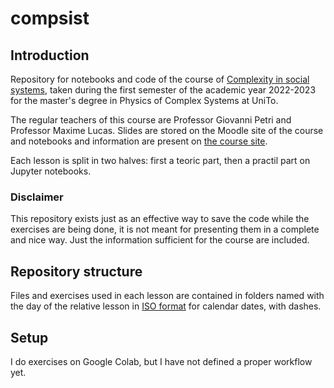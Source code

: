 # compsist
## Introduction
Repository for notebooks and code of the course of [Complexity in social systems](https://fisica-sc.campusnet.unito.it/do/corsi.pl/Show?_id=4ef1), taken during the first semester of the academic year 2022-2023 for the master's degree in Physics of Complex Systems at UniTo.

The regular teachers of this course are Professor Giovanni Petri and Professor Maxime Lucas. Slides are stored on the Moodle site of the course and notebooks and information are present on [the course site](https://lordgrilo.github.io/complexity-book/intro.html).

Each lesson is split in two halves: first a teoric part, then a practil part on Jupyter notebooks.

### Disclaimer
This repository exists just as an effective way to save the code while the exercises are being done, it is not meant for presenting them in a complete and nice way. Just the information sufficient for the course are included.

## Repository structure
Files and exercises used in each lesson are contained in folders named with the day of the relative lesson in [ISO format](https://en.wikipedia.org/wiki/ISO_8601#Dates) for calendar dates, with dashes.

## Setup
I do exercises on Google Colab, but I have not defined a proper workflow yet.
